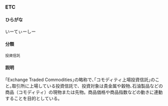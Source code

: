 <div style="display:none;">

## [あ行](securities-terms?id=あ行)
## [か行](securities-terms?id=か行)
## [さ行](securities-terms?id=さ行)
## [た行](securities-terms?id=た行)
## [な行](securities-terms?id=な行)
## [は行](securities-terms?id=は行)
## [ま行](securities-terms?id=ま行)
## [や行](securities-terms?id=や行)
## [ら行](securities-terms?id=ら行)
## [わ行](securities-terms?id=わ行)
## [英数字・記号](securities-terms?id=英数字・記号)

</div>

### ETC

#### ひらがな

いーてぃーしー

#### 分類

`投資信託`

#### 説明

｢Exchange Traded Commodities｣の略称で､｢コモディティ上場投資信託｣のこと｡取引所に上場している投資信託で、投資対象は貴金属や穀物､石油製品などの商品（コモディティ）の現物または先物。商品価格や商品指数などの動きに連動することを目的としている｡

